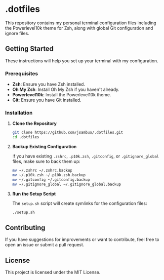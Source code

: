 # .dotfiles

This repository contains my personal terminal configuration files including the Powerlevel10k theme for Zsh, along with global Git configuration and ignore files.

## Getting Started

These instructions will help you set up your terminal with my configuration.

### Prerequisites

- **Zsh**: Ensure you have Zsh installed.
- **Oh My Zsh**: Install Oh My Zsh if you haven't already.
- **Powerlevel10k**: Install the Powerlevel10k theme.
- **Git**: Ensure you have Git installed.

### Installation

1. **Clone the Repository**

   ```bash
   git clone https://github.com/jsambuo/.dotfiles.git
   cd .dotfiles
   ```

2. **Backup Existing Configuration**

   If you have existing `.zshrc`, `.p10k.zsh`, `.gitconfig`, or `.gitignore_global` files, make sure to back them up:

   ```bash
   mv ~/.zshrc ~/.zshrc.backup
   mv ~/.p10k.zsh ~/.p10k.zsh.backup
   mv ~/.gitconfig ~/.gitconfig.backup
   mv ~/.gitignore_global ~/.gitignore_global.backup
   ```

3. **Run the Setup Script**

   The `setup.sh` script will create symlinks for the configuration files:

   ```bash
   ./setup.sh
   ```

## Contributing

If you have suggestions for improvements or want to contribute, feel free to open an issue or submit a pull request.

## License

This project is licensed under the MIT License.
